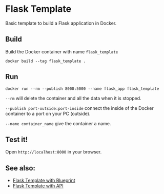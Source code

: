 # Flask Template

Basic template to build a Flask application in Docker.


## Build
Build the Docker container with name `flask_template`
```
docker build --tag flask_template .
```


## Run
```
docker run --rm --publish 8000:5000 --name flask_app flask_template
```

`--rm` will delete the container and all the data when it is stopped.

`--publish port-outside:port-inside` connect the inside of the Docker container to a port on your PC (outside).

`--name container_name` give the container a name.


## Test it!
Open `http://localhost:8000` in your browser.


## See also:
* [Flask Template with Blueprint](https://github.com/felixdollack/FlaskTemplate/tree/blueprint)
* [Flask Template with API](https://github.com/felixdollack/FlaskTemplate/tree/api)

